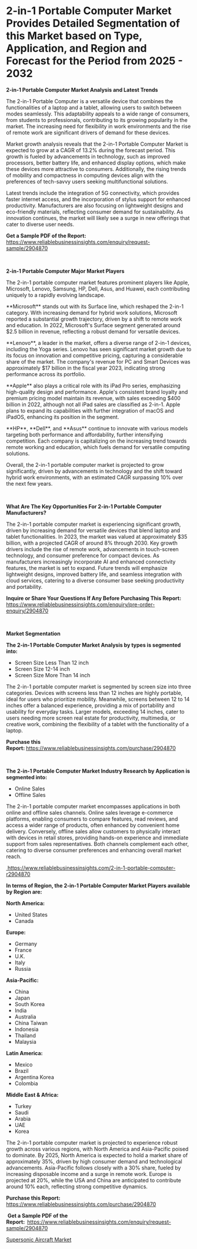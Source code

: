 <p><h1>2-in-1 Portable Computer Market Provides Detailed Segmentation of this Market based on Type, Application, and Region and Forecast for the Period from 2025 - 2032</h1></p><p><strong>2-in-1 Portable Computer Market Analysis and Latest Trends</strong></p>
<p><p>The 2-in-1 Portable Computer is a versatile device that combines the functionalities of a laptop and a tablet, allowing users to switch between modes seamlessly. This adaptability appeals to a wide range of consumers, from students to professionals, contributing to its growing popularity in the market. The increasing need for flexibility in work environments and the rise of remote work are significant drivers of demand for these devices.</p><p>Market growth analysis reveals that the 2-in-1 Portable Computer Market is expected to grow at a CAGR of 13.2% during the forecast period. This growth is fueled by advancements in technology, such as improved processors, better battery life, and enhanced display options, which make these devices more attractive to consumers. Additionally, the rising trends of mobility and compactness in computing devices align with the preferences of tech-savvy users seeking multifunctional solutions.</p><p>Latest trends include the integration of 5G connectivity, which provides faster internet access, and the incorporation of stylus support for enhanced productivity. Manufacturers are also focusing on lightweight designs and eco-friendly materials, reflecting consumer demand for sustainability. As innovation continues, the market will likely see a surge in new offerings that cater to diverse user needs.</p></p>
<p><strong>Get a Sample PDF of the Report:&nbsp;</strong> <a href="https://www.reliablebusinessinsights.com/enquiry/request-sample/2904870?utm_campaign=2321&utm_medium=2&utm_source=Github&utm_content=ia&utm_term=12032025&utm_id=2-in-1-portable-computer">https://www.reliablebusinessinsights.com/enquiry/request-sample/2904870</a></p>
<p>&nbsp;</p>
<p><strong>2-in-1 Portable Computer Major Market Players</strong></p>
<p><p>The 2-in-1 portable computer market features prominent players like Apple, Microsoft, Lenovo, Samsung, HP, Dell, Asus, and Huawei, each contributing uniquely to a rapidly evolving landscape. </p><p>**Microsoft** stands out with its Surface line, which reshaped the 2-in-1 category. With increasing demand for hybrid work solutions, Microsoft reported a substantial growth trajectory, driven by a shift to remote work and education. In 2022, Microsoft's Surface segment generated around $2.5 billion in revenue, reflecting a robust demand for versatile devices. </p><p>**Lenovo**, a leader in the market, offers a diverse range of 2-in-1 devices, including the Yoga series. Lenovo has seen significant market growth due to its focus on innovation and competitive pricing, capturing a considerable share of the market. The company's revenue for PC and Smart Devices was approximately $17 billion in the fiscal year 2023, indicating strong performance across its portfolio.</p><p>**Apple** also plays a critical role with its iPad Pro series, emphasizing high-quality design and performance. Apple's consistent brand loyalty and premium pricing model maintain its revenue, with sales exceeding $400 billion in 2022, although not all iPad sales are classified as 2-in-1. Apple plans to expand its capabilities with further integration of macOS and iPadOS, enhancing its position in the segment. </p><p>**HP**, **Dell**, and **Asus** continue to innovate with various models targeting both performance and affordability, further intensifying competition. Each company is capitalizing on the increasing trend towards remote working and education, which fuels demand for versatile computing solutions. </p><p>Overall, the 2-in-1 portable computer market is projected to grow significantly, driven by advancements in technology and the shift toward hybrid work environments, with an estimated CAGR surpassing 10% over the next few years.</p></p>
<p>&nbsp;</p>
<p><strong>What Are The Key Opportunities For 2-in-1 Portable Computer Manufacturers?</strong></p>
<p><p>The 2-in-1 portable computer market is experiencing significant growth, driven by increasing demand for versatile devices that blend laptop and tablet functionalities. In 2023, the market was valued at approximately $35 billion, with a projected CAGR of around 8% through 2030. Key growth drivers include the rise of remote work, advancements in touch-screen technology, and consumer preference for compact devices. As manufacturers increasingly incorporate AI and enhanced connectivity features, the market is set to expand. Future trends will emphasize lightweight designs, improved battery life, and seamless integration with cloud services, catering to a diverse consumer base seeking productivity and portability.</p></p>
<p><strong>Inquire or Share Your Questions If Any Before Purchasing This Report:</strong> <a href="https://www.reliablebusinessinsights.com/enquiry/pre-order-enquiry/2904870?utm_campaign=2321&utm_medium=2&utm_source=Github&utm_content=ia&utm_term=12032025&utm_id=2-in-1-portable-computer">https://www.reliablebusinessinsights.com/enquiry/pre-order-enquiry/2904870</a></p>
<p>&nbsp;</p>
<p><strong>Market Segmentation</strong></p>
<p><strong>The 2-in-1 Portable Computer Market Analysis by types is segmented into:</strong></p>
<p><ul><li>Screen Size Less Than 12 inch</li><li>Screen Size 12-14 inch</li><li>Screen Size More Than 14 inch</li></ul></p>
<p><p>The 2-in-1 portable computer market is segmented by screen size into three categories. Devices with screens less than 12 inches are highly portable, ideal for users who prioritize mobility. Meanwhile, screens between 12 to 14 inches offer a balanced experience, providing a mix of portability and usability for everyday tasks. Larger models, exceeding 14 inches, cater to users needing more screen real estate for productivity, multimedia, or creative work, combining the flexibility of a tablet with the functionality of a laptop.</p></p>
<p><strong>Purchase this Report:&nbsp;</strong><a href="https://www.reliablebusinessinsights.com/purchase/2904870?utm_campaign=2321&utm_medium=2&utm_source=Github&utm_content=ia&utm_term=12032025&utm_id=2-in-1-portable-computer">https://www.reliablebusinessinsights.com/purchase/2904870</a></p>
<p>&nbsp;</p>
<p><strong>The 2-in-1 Portable Computer Market Industry Research by Application is segmented into:</strong></p>
<p><ul><li>Online Sales</li><li>Offline Sales</li></ul></p>
<p><p>The 2-in-1 portable computer market encompasses applications in both online and offline sales channels. Online sales leverage e-commerce platforms, enabling consumers to compare features, read reviews, and access a wider range of products, often enhanced by convenient home delivery. Conversely, offline sales allow customers to physically interact with devices in retail stores, providing hands-on experience and immediate support from sales representatives. Both channels complement each other, catering to diverse consumer preferences and enhancing overall market reach.</p></p>
<p><a href="https://www.reliablebusinessinsights.com/2-in-1-portable-computer-r2904870?utm_campaign=2321&utm_medium=2&utm_source=Github&utm_content=ia&utm_term=12032025&utm_id=2-in-1-portable-computer">&nbsp;https://www.reliablebusinessinsights.com/2-in-1-portable-computer-r2904870</a></p>
<p><strong>In terms of Region, the 2-in-1 Portable Computer Market Players available by Region are:</strong></p>
<p>
    <p> <strong> North America: </strong>
        <ul>
            <li>United States</li>
            <li>Canada</li>
        </ul>
        </p> 
    <p> <strong> Europe: </strong>
        <ul>
            <li>Germany</li>
            <li>France</li>
            <li>U.K.</li>
            <li>Italy</li>
            <li>Russia</li>
        </ul>
        </p> 
    <p> <strong> Asia-Pacific: </strong>
        <ul>
            <li>China</li>
            <li>Japan</li>
            <li>South Korea</li>
            <li>India</li>
            <li>Australia</li>
            <li>China Taiwan</li>
            <li>Indonesia</li>
            <li>Thailand</li>
            <li>Malaysia</li>
        </ul>
        </p> 
    <p> <strong> Latin America: </strong>
        <ul>
            <li>Mexico</li>
            <li>Brazil</li>
            <li>Argentina Korea</li>
            <li>Colombia</li>
        </ul>
        </p> 
    <p> <strong> Middle East & Africa: </strong>
        <ul>
            <li>Turkey</li>
            <li>Saudi</li>
            <li>Arabia</li>
            <li>UAE</li>
            <li>Korea</li>
        </ul>
    </p>
    </p>
<p><p>The 2-in-1 portable computer market is projected to experience robust growth across various regions, with North America and Asia-Pacific poised to dominate. By 2025, North America is expected to hold a market share of approximately 35%, driven by high consumer demand and technological advancements. Asia-Pacific follows closely with a 30% share, fueled by increasing disposable income and a surge in remote work. Europe is projected at 20%, while the USA and China are anticipated to contribute around 10% each, reflecting strong competitive dynamics.</p></p>
<p><strong>Purchase this Report: </strong><a href="https://www.reliablebusinessinsights.com/purchase/2904870?utm_campaign=2321&utm_medium=2&utm_source=Github&utm_content=ia&utm_term=12032025&utm_id=2-in-1-portable-computer">https://www.reliablebusinessinsights.com/purchase/2904870</a></p>
<p>&nbsp;<strong>Get a Sample PDF of the Report:&nbsp;&nbsp;</strong><a href="https://www.reliablebusinessinsights.com/enquiry/request-sample/2904870?utm_campaign=2321&utm_medium=2&utm_source=Github&utm_content=ia&utm_term=12032025&utm_id=2-in-1-portable-computer">https://www.reliablebusinessinsights.com/enquiry/request-sample/2904870</a></p>
<p><strong></strong></p>
<p><p><a href="https://github.com/amramcocosxa/Market-Research-Report-List-1/blob/main/supersonic-aircraft-market.md?utm_campaign=2321&utm_medium=2&utm_source=Github&utm_content=ia&utm_term=12032025&utm_id=2-in-1-portable-computer">Supersonic Aircraft Market</a></p></p>